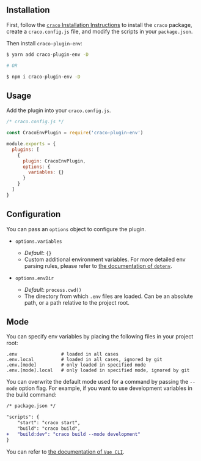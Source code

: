 ## Installation

First, follow the [`craco` Installation Instructions](https://github.com/gsoft-inc/craco/blob/master/packages/craco/README.md#installation) to install the `craco` package, create a `craco.config.js` file, and modify the scripts in your `package.json`.

Then install `craco-plugin-env`:

```bash
$ yarn add craco-plugin-env -D

# OR

$ npm i craco-plugin-env -D
```

## Usage

Add the plugin into your `craco.config.js`.

```js
/* craco.config.js */

const CracoEnvPlugin = require('craco-plugin-env')

module.exports = {
  plugins: [
    {
      plugin: CracoEnvPlugin,
      options: {
        variables: {}
      }
    }
  ]
}
```

## Configuration

You can pass an `options` object to configure the plugin.

- `options.variables`
  - _Default_: `{}`
  - Custom additional environment variables. For more detailed env parsing rules, please refer to [the documentation of `dotenv`](https://github.com/motdotla/dotenv).

- `options.envDir`
  - _Default_: `process.cwd()`
  - The directory from which `.env` files are loaded. Can be an absolute path, or a path relative to the project root.

## Mode

You can specify env variables by placing the following files in your project root:

```
.env                # loaded in all cases
.env.local          # loaded in all cases, ignored by git
.env.[mode]         # only loaded in specified mode
.env.[mode].local   # only loaded in specified mode, ignored by git
```

You can overwrite the default mode used for a command by passing the `--mode` option flag. For example, if you want to use development variables in the build command:

```diff
/* package.json */

"scripts": {
    "start": "craco start",
    "build": "craco build",
+   "build:dev": "craco build --mode development"
}
```

You can refer to [the documentation of `Vue CLI`](https://cli.vuejs.org/guide/mode-and-env.html#modes-and-environment-variables).
